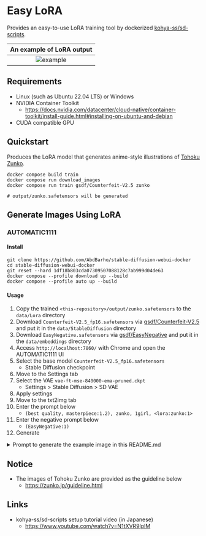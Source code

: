 
# Easy LoRA

Provides an easy-to-use LoRA training tool by dockerized [kohya-ss/sd-scripts](https://github.com/kohya-ss/sd-scripts).

An example of LoRA output |
:-:|
![example](https://gist.githubusercontent.com/ogukei/07c3262baee88c3214e4d272289ef3e2/raw/a5e341e79285473c4c75eeb8ce40fd22d7a99d2f/example.png) |

## Requirements

* Linux (such as Ubuntu 22.04 LTS) or Windows
* NVIDIA Container Toolkit
    * https://docs.nvidia.com/datacenter/cloud-native/container-toolkit/install-guide.html#installing-on-ubuntu-and-debian
* CUDA compatible GPU

## Quickstart

Produces the LoRA model that generates anime-style illustrations of [Tohoku Zunko](https://zunko.jp/).

```
docker compose build train
docker compose run download_images
docker compose run train gsdf/Counterfeit-V2.5 zunko

# output/zunko.safetensors will be generated
```

## Generate Images Using LoRA

### AUTOMATIC1111

#### Install

```
git clone https://github.com/AbdBarho/stable-diffusion-webui-docker
cd stable-diffusion-webui-docker
git reset --hard 1df18b803cda07309507088128c7ab999d04de63
docker compose --profile download up --build
docker compose --profile auto up --build
```

#### Usage

1. Copy the trained `<this-repository>/output/zunko.safetensors` to the `data/Lora` directory
1. Download `Counterfeit-V2.5_fp16.safetensors` via [gsdf/Counterfeit-V2.5](https://huggingface.co/gsdf/Counterfeit-V2.5/tree/main) and put it in the `data/StableDiffusion` directory
1. Download `EasyNegative.safetensors` via [gsdf/EasyNegative](https://huggingface.co/datasets/gsdf/EasyNegative/tree/main) and put it in the `data/embeddings` directory
1. Access `http://localhost:7860/` with Chrome and open the AUTOMATIC1111 UI
1. Select the base model `Counterfeit-V2.5_fp16.safetensors`
    * Stable Diffusion checkpoint
1. Move to the Settings tab
1. Select the VAE `vae-ft-mse-840000-ema-pruned.ckpt`
    * Settings > Stable Diffusion > SD VAE
1. Apply settings
1. Move to the txt2img tab
1. Enter the prompt below
    * `(best quality, masterpiece:1.2), zunko, 1girl, <lora:zunko:1>`
1. Enter the negative prompt below
    * `(EasyNegative:1)`
1. Generate

<details>
<summary>Prompt to generate the example image in this README.md</summary>

```
(best quality, masterpiece:1.2), zunko, 1girl, <lora:zunko:1>
Negative prompt: (EasyNegative:1)
Steps: 20, Sampler: Euler a, CFG scale: 7, Seed: 765595793, Size: 512x512, Model hash: 71e703a0fc, Model: Counterfeit-V2.5_fp16, Denoising strength: 0.7, Version: v1.2.1, Hires upscale: 2, Hires upscaler: Latent

Used embeddings: EasyNegative [119b]
```
</details>

## Notice

* The images of Tohoku Zunko are provided as the guideline below
    * https://zunko.jp/guideline.html

## Links

* kohya-ss/sd-scripts setup tutorial video (in Japanese)
    * https://www.youtube.com/watch?v=N1tXVR9lplM
